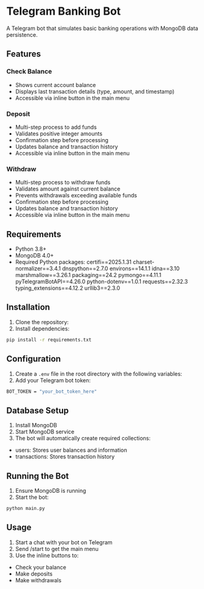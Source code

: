 # Telegram Banking Bot

A Telegram bot that simulates basic banking operations with MongoDB data persistence.

## Features

### Check Balance
- Shows current account balance
- Displays last transaction details (type, amount, and timestamp)
- Accessible via inline button in the main menu

### Deposit
- Multi-step process to add funds
- Validates positive integer amounts
- Confirmation step before processing
- Updates balance and transaction history
- Accessible via inline button in the main menu

### Withdraw 
- Multi-step process to withdraw funds
- Validates amount against current balance
- Prevents withdrawals exceeding available funds
- Confirmation step before processing
- Updates balance and transaction history
- Accessible via inline button in the main menu

## Requirements

- Python 3.8+
- MongoDB 4.0+
- Required Python packages:
certifi==2025.1.31
charset-normalizer==3.4.1
dnspython==2.7.0
environs==14.1.1
idna==3.10
marshmallow==3.26.1
packaging==24.2
pymongo==4.11.1
pyTelegramBotAPI==4.26.0
python-dotenv==1.0.1
requests==2.32.3
typing_extensions==4.12.2
urllib3==2.3.0

## Installation
1. Clone the repository:
2. Install dependencies:

```bash
pip install -r requirements.txt
```

## Configuration
1. Create a `.env` file in the root directory with the following variables:
2. Add your Telegram bot token:

```bash
BOT_TOKEN = "your_bot_token_here"
```

## Database Setup
1. Install MongoDB
2. Start MongoDB service
3. The bot will automatically create required collections:
- users: Stores user balances and information
- transactions: Stores transaction history

## Running the Bot
1. Ensure MongoDB is running
2. Start the bot:

```bash
python main.py
```

## Usage
1. Start a chat with your bot on Telegram
2. Send /start to get the main menu
3. Use the inline buttons to:
- Check your balance
- Make deposits
- Make withdrawals